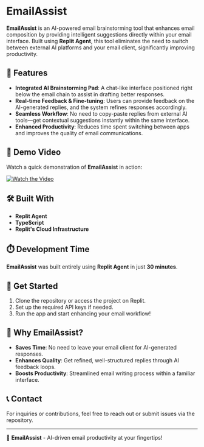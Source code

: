 # EmailAssist

**EmailAssist** is an AI-powered email brainstorming tool that enhances email composition by providing intelligent suggestions directly within your email interface. Built using **Replit Agent**, this tool eliminates the need to switch between external AI platforms and your email client, significantly improving productivity.

## 🚀 Features

- **Integrated AI Brainstorming Pad**: A chat-like interface positioned right below the email chain to assist in drafting better responses.
- **Real-time Feedback & Fine-tuning**: Users can provide feedback on the AI-generated replies, and the system refines responses accordingly.
- **Seamless Workflow**: No need to copy-paste replies from external AI tools—get contextual suggestions instantly within the same interface.
- **Enhanced Productivity**: Reduces time spent switching between apps and improves the quality of email communications.

## 🎥 Demo Video

Watch a quick demonstration of **EmailAssist** in action:

[![Watch the Video](https://img.youtube.com/vi/0eJMj8AZheA/0.jpg)](https://youtu.be/0eJMj8AZheA)


## 🛠️ Built With

- **Replit Agent**
- **TypeScript**
- **Replit's Cloud Infrastructure**

## ⏱️ Development Time

**EmailAssist** was built entirely using **Replit Agent** in just **30 minutes**.

## 📩 Get Started

1. Clone the repository or access the project on Replit.
2. Set up the required API keys if needed.
3. Run the app and start enhancing your email workflow!

## 📌 Why EmailAssist?

- **Saves Time**: No need to leave your email client for AI-generated responses.
- **Enhances Quality**: Get refined, well-structured replies through AI feedback loops.
- **Boosts Productivity**: Streamlined email writing process within a familiar interface.

## 📞 Contact

For inquiries or contributions, feel free to reach out or submit issues via the repository.

---

🔗 **EmailAssist** - AI-driven email productivity at your fingertips!

